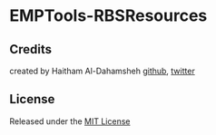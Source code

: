 # EMPTools-RBSResources


## Credits
created by Haitham Al-Dahamsheh [github](//github.com/hdahamsheh), [twitter](//twitter.com/dohmosh)

## License
Released under the [MIT License](http://www.opensource.org/licenses/mit-license.php)
